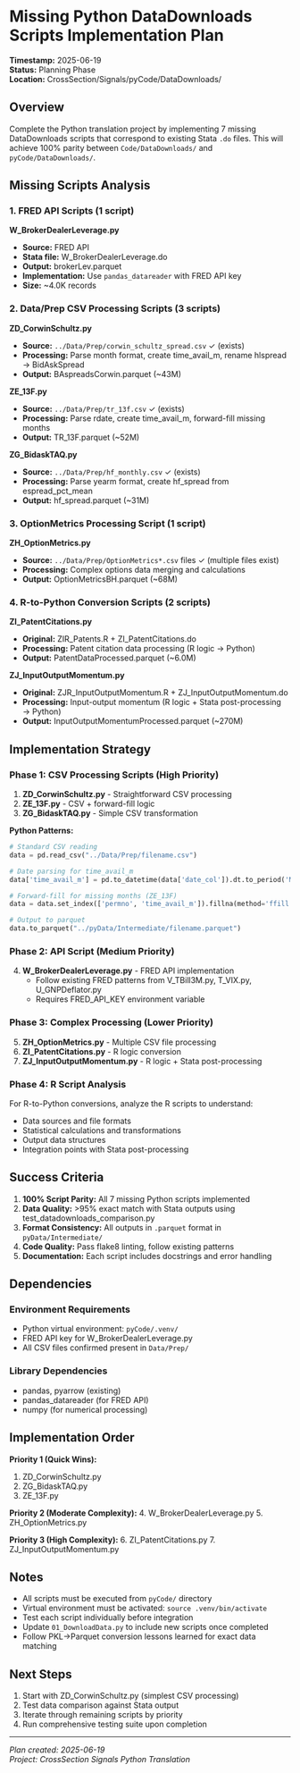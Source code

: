 # Missing Python DataDownloads Scripts Implementation Plan

**Timestamp:** 2025-06-19  
**Status:** Planning Phase  
**Location:** CrossSection/Signals/pyCode/DataDownloads/

## Overview

Complete the Python translation project by implementing 7 missing DataDownloads scripts that correspond to existing Stata `.do` files. This will achieve 100% parity between `Code/DataDownloads/` and `pyCode/DataDownloads/`.

## Missing Scripts Analysis

### 1. FRED API Scripts (1 script)
**W_BrokerDealerLeverage.py**
- **Source:** FRED API
- **Stata file:** W_BrokerDealerLeverage.do
- **Output:** brokerLev.parquet
- **Implementation:** Use `pandas_datareader` with FRED API key
- **Size:** ~4.0K records

### 2. Data/Prep CSV Processing Scripts (3 scripts)
**ZD_CorwinSchultz.py**
- **Source:** `../Data/Prep/corwin_schultz_spread.csv` ✓ (exists)
- **Processing:** Parse month format, create time_avail_m, rename hlspread → BidAskSpread
- **Output:** BAspreadsCorwin.parquet (~43M)

**ZE_13F.py**
- **Source:** `../Data/Prep/tr_13f.csv` ✓ (exists)  
- **Processing:** Parse rdate, create time_avail_m, forward-fill missing months
- **Output:** TR_13F.parquet (~52M)

**ZG_BidaskTAQ.py**
- **Source:** `../Data/Prep/hf_monthly.csv` ✓ (exists)
- **Processing:** Parse yearm format, create hf_spread from espread_pct_mean
- **Output:** hf_spread.parquet (~31M)

### 3. OptionMetrics Processing Script (1 script)
**ZH_OptionMetrics.py**
- **Source:** `../Data/Prep/OptionMetrics*.csv` files ✓ (multiple files exist)
- **Processing:** Complex options data merging and calculations
- **Output:** OptionMetricsBH.parquet (~68M)

### 4. R-to-Python Conversion Scripts (2 scripts)
**ZI_PatentCitations.py**
- **Original:** ZIR_Patents.R + ZI_PatentCitations.do
- **Processing:** Patent citation data processing (R logic → Python)
- **Output:** PatentDataProcessed.parquet (~6.0M)

**ZJ_InputOutputMomentum.py**
- **Original:** ZJR_InputOutputMomentum.R + ZJ_InputOutputMomentum.do  
- **Processing:** Input-output momentum (R logic + Stata post-processing → Python)
- **Output:** InputOutputMomentumProcessed.parquet (~270M)

## Implementation Strategy

### Phase 1: CSV Processing Scripts (High Priority)
1. **ZD_CorwinSchultz.py** - Straightforward CSV processing
2. **ZE_13F.py** - CSV + forward-fill logic
3. **ZG_BidaskTAQ.py** - Simple CSV transformation

**Python Patterns:**
```python
# Standard CSV reading
data = pd.read_csv("../Data/Prep/filename.csv")

# Date parsing for time_avail_m
data['time_avail_m'] = pd.to_datetime(data['date_col']).dt.to_period('M')

# Forward-fill for missing months (ZE_13F)
data = data.set_index(['permno', 'time_avail_m']).fillna(method='ffill')

# Output to parquet
data.to_parquet("../pyData/Intermediate/filename.parquet")
```

### Phase 2: API Script (Medium Priority)  
4. **W_BrokerDealerLeverage.py** - FRED API implementation
   - Follow existing FRED patterns from V_TBill3M.py, T_VIX.py, U_GNPDeflator.py
   - Requires FRED_API_KEY environment variable

### Phase 3: Complex Processing (Lower Priority)
5. **ZH_OptionMetrics.py** - Multiple CSV file processing
6. **ZI_PatentCitations.py** - R logic conversion  
7. **ZJ_InputOutputMomentum.py** - R logic + Stata post-processing

### Phase 4: R Script Analysis
For R-to-Python conversions, analyze the R scripts to understand:
- Data sources and file formats
- Statistical calculations and transformations  
- Output data structures
- Integration points with Stata post-processing

## Success Criteria

1. **100% Script Parity:** All 7 missing Python scripts implemented
2. **Data Quality:** >95% exact match with Stata outputs using test_datadownloads_comparison.py
3. **Format Consistency:** All outputs in `.parquet` format in `pyData/Intermediate/`
4. **Code Quality:** Pass flake8 linting, follow existing patterns
5. **Documentation:** Each script includes docstrings and error handling

## Dependencies

### Environment Requirements
- Python virtual environment: `pyCode/.venv/`
- FRED API key for W_BrokerDealerLeverage.py
- All CSV files confirmed present in `Data/Prep/`

### Library Dependencies  
- pandas, pyarrow (existing)
- pandas_datareader (for FRED API)
- numpy (for numerical processing)

## Implementation Order

**Priority 1 (Quick Wins):**
1. ZD_CorwinSchultz.py
2. ZG_BidaskTAQ.py  
3. ZE_13F.py

**Priority 2 (Moderate Complexity):**
4. W_BrokerDealerLeverage.py
5. ZH_OptionMetrics.py

**Priority 3 (High Complexity):**
6. ZI_PatentCitations.py
7. ZJ_InputOutputMomentum.py

## Notes

- All scripts must be executed from `pyCode/` directory
- Virtual environment must be activated: `source .venv/bin/activate`  
- Test each script individually before integration
- Update `01_DownloadData.py` to include new scripts once completed
- Follow PKL→Parquet conversion lessons learned for exact data matching

## Next Steps

1. Start with ZD_CorwinSchultz.py (simplest CSV processing)
2. Test data comparison against Stata output
3. Iterate through remaining scripts by priority
4. Run comprehensive testing suite upon completion

---
*Plan created: 2025-06-19*  
*Project: CrossSection Signals Python Translation*